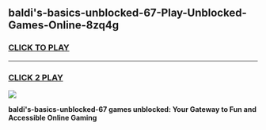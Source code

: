 
## baldi's-basics-unblocked-67-Play-Unblocked-Games-Online-8zq4g
<h3>
<a href="https://premium76.site?title=baldi's-basics-unblocked-67&ref=25A">CLICK TO PLAY</a></h3>
<hr>

<h3>
<a href="https://premium76.site?title=baldi's-basics-unblocked-67&ref=25A">CLICK 2 PLAY</a>
  
</h3>

<a href="https://premium76.site?title=baldi's-basics-unblocked-67&ref=25A"><img src="https://clearcache.store/games.png"></a>


**baldi's-basics-unblocked-67 games unblocked: Your Gateway to Fun and Accessible Online Gaming**
